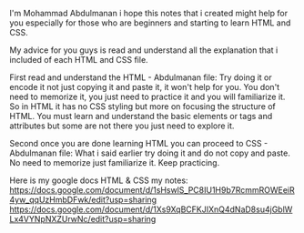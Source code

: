 I'm Mohammad Abdulmanan i hope this notes that i created might help for you especially for those who are beginners and starting to learn HTML and CSS.

My advice for you guys is read and understand all the explanation that i included of each HTML and CSS file.

  First read and understand the HTML - Abdulmanan file:
    Try doing it or encode it not just copying it and paste it, it won't help for you.
    You don't need to memorize it, you just need to practice it and you will familiarize it.
    So in HTML it has no CSS styling but more on focusing the structure of HTML. 
    You must learn and understand the basic elements or tags and attributes but some are not there you just need to explore it.
  
  Second once you are done learning HTML you can proceed to CSS - Abdulmanan file:
    What i said earlier try doing it and do not copy and paste.
    No need to memorize just familiarize it.
    Keep practicing.

Here is my google docs HTML & CSS my notes:
https://docs.google.com/document/d/1sHswlS_PC8IU1H9b7RcmmROWEeiR4yw_qqUzHmbDFwk/edit?usp=sharing
https://docs.google.com/document/d/1Xs9XqBCFKJIXnQ4dNaD8su4jGblWLx4VYNpNXZUrwNc/edit?usp=sharing
